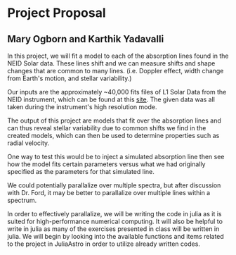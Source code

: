 # Project Proposal
## Mary Ogborn and Karthik Yadavalli

In this project, we will fit a model to each of the absorption lines found in the NEID Solar data. These lines shift and we can measure shifts and shape changes that are common to many lines. (i.e. Doppler effect, width change from Earth's motion, and stellar variability.)

Our inputs are the approximately ~40,000 fits files of L1 Solar Data from the NEID instrument, which can be found at this [site](https://neid.ipac.caltech.edu/search_solar.php). The given data was all taken during the instrument's high resolution mode. 

The output of this project are models that fit over the absorption lines and can thus reveal stellar variability due to common shifts we find in the created models, which can then be used to determine properties such as radial velocity. 

One way to test this would be to inject a simulated absorption line then see how the model fits certain parameters versus what we had originally specified as the parameters for that simulated line. 

We could potentially parallalize over multiple spectra, but after discussion with Dr. Ford, it may be better to parallalize over multiple lines within a spectrum.

In order to effectively parallalize, we will be writing the code in julia as it is suited for high-performance numerical computing. It will also be helpful to write in julia as many of the exercises presented in class will be written in julia. We will begin by looking into the available functions and items related to the project in JuliaAstro in order to utilize already written codes. 
